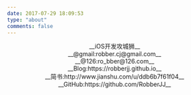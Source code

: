 ```yaml
---
date: 2017-07-29 18:09:53
type: "about"
comments: false
---
```


<center>__iOS开发攻城狮__</center>







<center>__@gmail:robber.cj@gmail.com__</center>

<center>__@126:ro_bber@126.com__</center>

<center>__Blog:https://robberjj.github.io__</center>

<center>__简书:http://www.jianshu.com/u/ddb6b7f61f04__</center>

<center>__GitHub:https://github.com/RobberJJ__</center>

